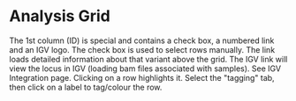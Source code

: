 # Analysis Grid

The 1st column (ID) is special and contains a check box, a numbered link and an IGV logo. The check box is used to select rows manually. The link loads detailed information about that variant above the grid. The IGV link will view the locus in IGV (loading bam files associated with samples). See IGV Integration page. Clicking on a row highlights it. Select the "tagging" tab, then click on a label to tag/colour the row.

